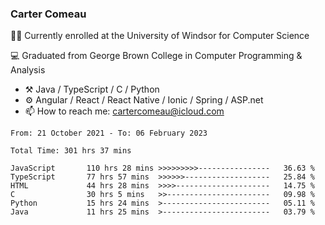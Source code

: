 ### Carter Comeau

🙋‍♂️ Currently enrolled at the University of Windsor for Computer Science

💻 Graduated from George Brown College in Computer Programming & Analysis

- ⚒️ Java / TypeScript / C / Python
- ⚙️ Angular / React / React Native / Ionic / Spring / ASP.net
- 📫 How to reach me: cartercomeau@icloud.com

<!--START_SECTION:waka-->

```text
From: 21 October 2021 - To: 06 February 2023

Total Time: 301 hrs 37 mins

JavaScript       110 hrs 28 mins >>>>>>>>>----------------   36.63 %
TypeScript       77 hrs 57 mins  >>>>>>-------------------   25.84 %
HTML             44 hrs 28 mins  >>>>---------------------   14.75 %
C                30 hrs 5 mins   >>-----------------------   09.98 %
Python           15 hrs 24 mins  >------------------------   05.11 %
Java             11 hrs 25 mins  >------------------------   03.79 %
```

<!--END_SECTION:waka-->
